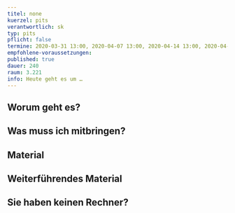 ```yaml
---
titel: none
kuerzel: pits
verantwortlich: sk
typ: pits
pflicht: false
termine: 2020-03-31 13:00, 2020-04-07 13:00, 2020-04-14 13:00, 2020-04-21 13:00, 2020-04-28 13:00, 2020-05-05 13:00, 2020-05-19 13:00, 2020-05-26 13:00, 2020-06-09 13:00, 2020-06-16 13:00, 2020-06-23 13:00, 2020-06-30 13:00, 2020-07-07 13:00
empfohlene-voraussetzungen: 
published: true
dauer: 240
raum: 3.221
info: Heute geht es um …
---
```


## Worum geht es?

## Was muss ich mitbringen?

## Material

## Weiterführendes Material

## Sie haben keinen Rechner?

